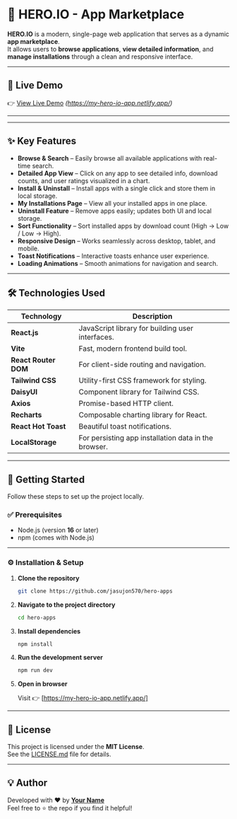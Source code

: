 # 🚀 HERO.IO - App Marketplace

**HERO.IO** is a modern, single-page web application that serves as a dynamic **app marketplace**.  
It allows users to **browse applications**, **view detailed information**, and **manage installations** through a clean and responsive interface.

---

## 🔴 Live Demo
👉 [View Live Demo](#) *(https://my-hero-io-app.netlify.app/)*

---



---

## ✨ Key Features

- **Browse & Search** – Easily browse all available applications with real-time search.
- **Detailed App View** – Click on any app to see detailed info, download counts, and user ratings visualized in a chart.
- **Install & Uninstall** – Install apps with a single click and store them in local storage.
- **My Installations Page** – View all your installed apps in one place.
- **Uninstall Feature** – Remove apps easily; updates both UI and local storage.
- **Sort Functionality** – Sort installed apps by download count (High → Low / Low → High).
- **Responsive Design** – Works seamlessly across desktop, tablet, and mobile.
- **Toast Notifications** – Interactive toasts enhance user experience.
- **Loading Animations** – Smooth animations for navigation and search.

---

## 🛠️ Technologies Used

| Technology | Description |
|-------------|-------------|
| **React.js** | JavaScript library for building user interfaces. |
| **Vite** | Fast, modern frontend build tool. |
| **React Router DOM** | For client-side routing and navigation. |
| **Tailwind CSS** | Utility-first CSS framework for styling. |
| **DaisyUI** | Component library for Tailwind CSS. |
| **Axios** | Promise-based HTTP client. |
| **Recharts** | Composable charting library for React. |
| **React Hot Toast** | Beautiful toast notifications. |
| **LocalStorage** | For persisting app installation data in the browser. |

---

## 🚀 Getting Started

Follow these steps to set up the project locally.

### ✅ Prerequisites

- Node.js (version **16** or later)
- npm (comes with Node.js)

---

### ⚙️ Installation & Setup

1. **Clone the repository**

   ```bash
   git clone https://github.com/jasujon570/hero-apps
   ```

2. **Navigate to the project directory**

   ```bash
   cd hero-apps
   ```

3. **Install dependencies**

   ```bash
   npm install
   ```

4. **Run the development server**

   ```bash
   npm run dev
   ```

5. **Open in browser**

   Visit 👉 [https://my-hero-io-app.netlify.app/]

---

## 📄 License

This project is licensed under the **MIT License**.  
See the [LICENSE.md](./LICENSE.md) file for details.

---

## 💡 Author

Developed with ❤️ by **[Your Name](https://github.com/your-username)**  
Feel free to ⭐ the repo if you find it helpful!
